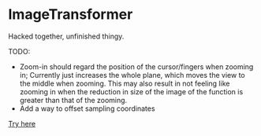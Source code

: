 # ImageTransformer

Hacked together, unfinished thingy.

TODO: 
  - Zoom-in should regard the position of the cursor/fingers when zooming in; Currently just increases the whole plane, which moves the view to the middle when zooming. This may also result in not feeling like zooming in when the reduction in size of the image of the function is greater than that of the zooming.
  - Add a way to offset sampling coordinates

[Try here](https://romanriesen.github.io/ImageTransformer/)
